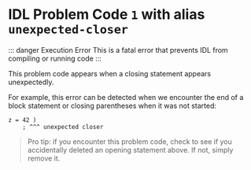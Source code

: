 # IDL Problem Code `1` with alias `unexpected-closer`

::: danger Execution Error
This is a fatal error that prevents IDL from compiling or running code
:::

This problem code appears when a closing statement appears unexpectedly.

For example, this error can be detected when we encounter the end of a block statement or closing parentheses when it was not started:

```idl
z = 42 )
    ; ^^^ unexpected closer
```

> Pro tip: if you encounter this problem code, check to see if you accidentally deleted an opening statement above. If not, simply remove it.
